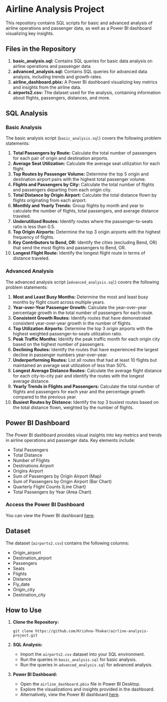 # Airline Analysis Project

This repository contains SQL scripts for basic and advanced analysis of airline operations and passenger data, as well as a Power BI dashboard visualizing key insights.

## Files in the Repository

1. **basic_analysis.sql:** Contains SQL queries for basic data analysis on airline operations and passenger data.
2. **advanced_analysis.sql:** Contains SQL queries for advanced data analysis, including trends and growth rates.
3. **airline_dashboard.pbix:** A Power BI dashboard visualizing key metrics and insights from the airline data.
4. **airports2.csv:** The dataset used for the analysis, containing information about flights, passengers, distances, and more.

## SQL Analysis

### Basic Analysis
The basic analysis script (`basic_analysis.sql`) covers the following problem statements:
1. **Total Passengers by Route:** Calculate the total number of passengers for each pair of origin and destination airports.
2. **Average Seat Utilization:** Calculate the average seat utilization for each flight.
3. **Top Routes by Passenger Volume:** Determine the top 5 origin and destination airport pairs with the highest total passenger volume.
4. **Flights and Passengers by City:** Calculate the total number of flights and passengers departing from each origin city.
5. **Total Distance by Origin Airport:** Calculate the total distance flown by flights originating from each airport.
6. **Monthly and Yearly Trends:** Group flights by month and year to calculate the number of flights, total passengers, and average distance traveled.
7. **Underutilized Routes:** Identify routes where the passenger-to-seats ratio is less than 0.5.
8. **Top Origin Airports:** Determine the top 3 origin airports with the highest frequency of flights.
9. **Key Contributors to Bend, OR:** Identify the cities (excluding Bend, OR) that send the most flights and passengers to Bend, OR.
10. **Longest Flight Route:** Identify the longest flight route in terms of distance traveled.

### Advanced Analysis
The advanced analysis script (`advanced_analysis.sql`) covers the following problem statements:
1. **Most and Least Busy Months:** Determine the most and least busy months by flight count across multiple years.
2. **Year-over-Year Passenger Growth:** Calculate the year-over-year percentage growth in the total number of passengers for each route.
3. **Consistent Growth Routes:** Identify routes that have demonstrated consistent year-over-year growth in the number of flights.
4. **Top Utilization Airports:** Determine the top 3 origin airports with the highest weighted passenger-to-seats utilization ratio.
5. **Peak Traffic Months:** Identify the peak traffic month for each origin city based on the highest number of passengers.
6. **Declining Routes:** Identify the routes that have experienced the largest decline in passenger numbers year-over-year.
7. **Underperforming Routes:** List all routes that had at least 10 flights but maintained an average seat utilization of less than 50%.
8. **Longest Average Distance Routes:** Calculate the average flight distance for each city-to-city pair and identify the routes with the longest average distance.
9. **Yearly Trends in Flights and Passengers:** Calculate the total number of flights and passengers for each year and the percentage growth compared to the previous year.
10. **Busiest Routes by Distance:** Identify the top 3 busiest routes based on the total distance flown, weighted by the number of flights.

## Power BI Dashboard

The Power BI dashboard provides visual insights into key metrics and trends in airline operations and passenger data. Key elements include:
- Total Passengers
- Total Distance
- Number of Flights
- Destinations Airport
- Origins Airport
- Sum of Passengers by Origin Airport (Map)
- Sum of Passengers by Origin Airport (Bar Chart)
- Quarterly Flight Counts (Line Chart)
- Total Passengers by Year (Area Chart)

### Access the Power BI Dashboard
You can view the Power BI dashboard [here](https://drive.google.com/file/d/1IB6SLrczIdkNBNWgXkjWowxZDs_FXu8q/view?usp=sharing).

## Dataset

The dataset (`airports2.csv`) contains the following columns:
- Origin_airport
- Destination_airport
- Passengers
- Seats
- Flights
- Distance
- Fly_date
- Origin_city
- Destination_city

## How to Use

1. **Clone the Repository:**
    ```shell
    git clone https://github.com/Krishna-Thakar/airline-analysis-project.git
    ```

2. **SQL Analysis:**
   - Import the `airports2.csv` dataset into your SQL environment.
   - Run the queries in `basic_analysis.sql` for basic analysis.
   - Run the queries in `advanced_analysis.sql` for advanced analysis.

3. **Power BI Dashboard:**
   - Open the `airline_dashboard.pbix` file in Power BI Desktop.
   - Explore the visualizations and insights provided in the dashboard.
   - Alternatively, view the Power BI dashboard [here](https://drive.google.com/file/d/1IB6SLrczIdkNBNWgXkjWowxZDs_FXu8q/view?usp=sharing).


